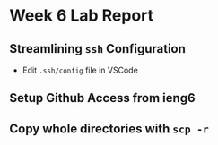 # Week 6 Lab Report

## Streamlining ```ssh``` Configuration
* Edit ```.ssh/config``` file in VSCode
## Setup Github Access from ieng6

## Copy whole directories with ```scp -r```
